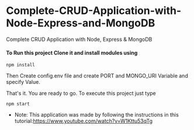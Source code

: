 # Complete-CRUD-Application-with-Node-Express-and-MongoDB
Complete CRUD Application with Node, Express &amp; MongoDB

#### To Run this project Clone it and install modules using
```
npm install
```

Then Create config.env file and create PORT and MONGO_URI Variable and specify Value.

That's it. You are ready to go. To execute this project just type
```
npm start
```
* Note: This application was made by following the instructions in this tutorial:https://www.youtube.com/watch?v=W1Kttu53qTg 

